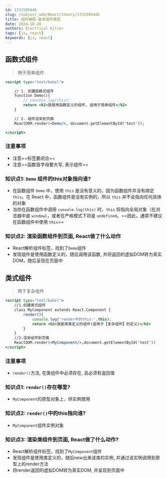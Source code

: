 ```yaml
---
id: 1731505446
slug: /subject_web/React/theory/1731505446
title: 组件编程-基本组件类型
date: 2024-10-20
authors: Electrical Killer
tags: [js, react]
keywords: [js, react]
---
```


## 函数式组件

> 用于简单组件

```jsx
<script type="text/babel">

    // 1. 创建函数式组件
    function Demo(){
        // console.log(this);
        return <h2>我是用函数定义的组件, 适用于简单组件</h2>
    }

    // 2. 组件渲染到页面
    ReactDOM.render(<Demo/>, document.getElementById('test'));

</script>
```

### 注意事项

- 注意==标签要闭合==
- 注意==函数首字母要大写, 表示组件==

### 知识点1: `Demo` 组件的this对象指向谁?

- 在函数组件 `Demo` 中，使用 `this` 是没有意义的，因为函数组件并没有绑定 `this`。在 React 中，函数组件是没有实例的，所以 `this` 并不会指向任何具体的对象
- 当你在函数组件中调用 `console.log(this)` 时，`this` 将指向全局对象（在浏览器中是 `window`），或者在严格模式下将是 `undefined`。==因此，通常不建议在函数组件中使用 `this`==

### 知识点2: 渲染函数组件到页面, React做了什么动作

- React解析组件标签，找到了`Demo`组件
- 发现组件是使用函数定义的，随后调用该函数, 并将返回的虚拟DOM转为真实DOM，随后呈现在页面中

## 类式组件

> 用于复杂组件 

```jsx
<script type="text/babel">
    //1.创建类式组件
    class MyComponent extends React.Component {
        render(){
            console.log('render中的this:',this);
            return <h2>我是用类定义的组件(适用于【复杂组件】的定义)</h2>
        }
    }
    //2.渲染组件到页面
    ReactDOM.render(<MyComponent/>,document.getElementById('test'))
</script>
```

### 注意事项

- `render()`方法, 在类组件中必须存在, 且必须有返回值

### 知识点1: `render()`存在哪里?

- `MyComponent`的原型对象上，供实例使用

### 知识点2: `render()`中的this指向谁?

- `MyComponent`组件实例对象

### 知识点3: 渲染类组件到页面, React做了什么动作?

- React解析组件标签，找到了`MyComponent`组件
- 发现组件是使用类定义的，随后new出来该类的实例, 并通过该实例调用到原型上的render方法
- 将render返回的虚拟DOM转为真实DOM, 并呈现到页面中



